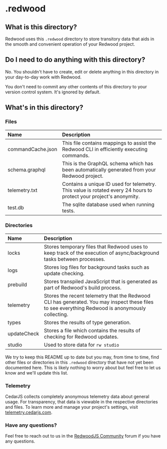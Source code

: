 # .redwood

## What is this directory?

Redwood uses this `.redwood` directory to store transitory data that aids in the smooth and convenient operation of your Redwood project.

## Do I need to do anything with this directory?

No. You shouldn't have to create, edit or delete anything in this directory in your day-to-day work with Redwood.

You don't need to commit any other contents of this directory to your version control system. It's ignored by default.

## What's in this directory?

### Files

| Name              | Description |
| :---------------- | :------- |
| commandCache.json | This file contains mappings to assist the Redwood CLI in efficiently executing commands. |
| schema.graphql    | This is the GraphQL schema which has been automatically generated from your Redwood project. |
| telemetry.txt     | Contains a unique ID used for telemetry. This value is rotated every 24 hours to protect your project's anonymity. |
| test.db           | The sqlite database used when running tests. |

### Directories

| Name        | Description |
| :---------- | :------- |
| locks       | Stores temporary files that Redwood uses to keep track of the execution of async/background tasks between processes.  |
| logs        | Stores log files for background tasks such as update checking. |
| prebuild    | Stores transpiled JavaScript that is generated as part of Redwood's build process. |
| telemetry   | Stores the recent telemetry that the Redwood CLI has generated. You may inspect these files to see everything Redwood is anonymously collecting. |
| types       | Stores the results of type generation. |
| updateCheck | Stores a file which contains the results of checking for Redwood updates. |
| studio      | Used to store data for `rw studio` |

We try to keep this README up to date but you may, from time to time, find other files or directories in this `.redwood` directory that have not yet been documented here. This is likely nothing to worry about but feel free to let us know and we'll update this list.

### Telemetry

CedarJS collects completely anonymous telemetry data about general usage. For transparency, that data is viewable in the respective directories and files. To learn more and manage your project's settings, visit [telemetry.cedarjs.com](https://telemetry.cedarjs.com).

### Have any questions?

Feel free to reach out to us in the [RedwoodJS Community](https://community.redwoodjs.com/) forum if you have any questions.
